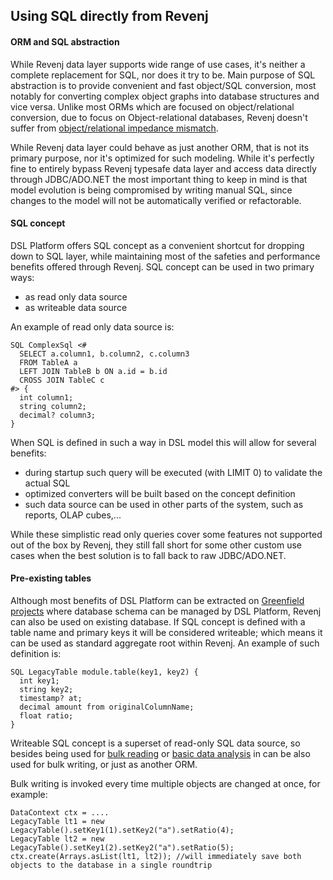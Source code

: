 ## Using SQL directly from Revenj

#### ORM and SQL abstraction

While Revenj data layer supports wide range of use cases, it's neither a complete replacement for SQL, nor does it try to be.
Main purpose of SQL abstraction is to provide convenient and fast object/SQL conversion, most notably for converting complex object graphs into database structures and vice versa. 
Unlike most ORMs which are focused on object/relational conversion, due to focus on Object-relational databases, Revenj doesn't suffer from [object/relational impedance mismatch](http://blogs.tedneward.com/post/the-vietnam-of-computer-science/).

While Revenj data layer could behave as just another ORM, that is not its primary purpose, nor it's optimized for such modeling.
While it's perfectly fine to entirely bypass Revenj typesafe data layer and access data directly through JDBC/ADO.NET the most important thing to keep in mind is that model evolution is being compromised by writing manual SQL, since changes to the model will not be automatically verified or refactorable.

#### SQL concept

DSL Platform offers SQL concept as a convenient shortcut for dropping down to SQL layer, while maintaining most of the safeties and performance benefits offered through Revenj. SQL concept can be used in two primary ways:

 * as read only data source
 * as writeable data source

An example of read only data source is:

    SQL ComplexSql <#
      SELECT a.column1, b.column2, c.column3
      FROM TableA a
      LEFT JOIN TableB b ON a.id = b.id
      CROSS JOIN TableC c
    #> {
      int column1;
      string column2;
      decimal? column3;
    }

When SQL is defined in such a way in DSL model this will allow for several benefits:

 * during startup such query will be executed (with LIMIT 0) to validate the actual SQL
 * optimized converters will be built based on the concept definition
 * such data source can be used in other parts of the system, such as reports, OLAP cubes,...

While these simplistic read only queries cover some features not supported out of the box by Revenj, they still fall short for some other custom use cases when the best solution is to fall back to raw JDBC/ADO.NET.

#### Pre-existing tables

Although most benefits of DSL Platform can be extracted on [Greenfield projects](https://en.wikipedia.org/wiki/Greenfield_project) where database schema can be managed by DSL Platform, Revenj can also be used on existing database.
If SQL concept is defined with a table name and primary keys it will be considered writeable; which means it can be used as standard aggregate root within Revenj.
An example of such definition is:

    SQL LegacyTable module.table(key1, key2) {
      int key1;
      string key2;
      timestamp? at;
      decimal amount from originalColumnName;
      float ratio;
    }

Writeable SQL concept is a superset of read-only SQL data source, so besides being used for [bulk reading](revenj-tutorial-bulk-reading.md) or [basic data analysis](revenj-tutorial-olap-basics.md) in can be also used for bulk writing, or just as another ORM.

Bulk writing is invoked every time multiple objects are changed at once, for example:

    DataContext ctx = ....
    LegacyTable lt1 = new LegacyTable().setKey1(1).setKey2("a").setRatio(4);
    LegacyTable lt2 = new LegacyTable().setKey1(2).setKey2("a").setRatio(5);
    ctx.create(Arrays.asList(lt1, lt2)); //will immediately save both objects to the database in a single roundtrip
